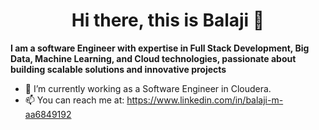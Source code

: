  <h1 align = "center">
  Hi there, this is Balaji 👋 
</h1>

<b> I am a software Engineer with expertise in Full Stack Development, Big Data, Machine Learning, and Cloud technologies, passionate about building scalable solutions and innovative projects </b>



- 🔭 I’m currently working as a Software Engineer in Cloudera. 
- 📫 You can reach me at: https://www.linkedin.com/in/balaji-m-aa6849192 


